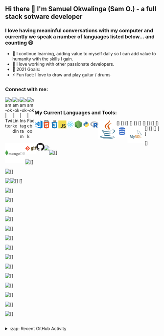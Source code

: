 ## Hi there 👋 I'm Samuel Okwalinga (Sam O.) - a full stack sotware developer


### I love having meaninful conversations with my computer and currently we speak a number of languages listed below... and counting 😄

<!-- - 🔭 I just launched my first course: [Become A VS Code SuperHero!][course]! -->

- 🌱 I continue learning, adding value to myself daily so I can add value to humanity with the skills I gain.
- 👯 I love working with other passionate developers.
- 🥅 2021 Goals:
- ⚡ Fun fact: I love to draw and play guitar / drums

<!-- ### Spotify Playing 🎧

[<img src="https://now-playing-codestackr.vercel.app/api/spotify-playing" alt="codeSTACKr Spotify Playing" width="350" />](https://open.spotify.com/user/swyqyimdc12jajde4vpwd2x1b) -->

### Connect with me:

<!-- [<img align="left" alt="codeSTACKr.com" width="22px" src="https://raw.githubusercontent.com/iconic/open-iconic/master/svg/globe.svg" />][website] -->
<!-- [<img align="left" alt="codeSTACK | YouTube" width="22px" src="https://cdn.jsdelivr.net/npm/simple-icons@v3/icons/youtube.svg" />][youtube] -->

[<img align="left" alt="sam-ok | Twitter" width="24px" src="https://cdn.jsdelivr.net/npm/simple-icons@v3/icons/twitter.svg" />][twitter]
[<img align="left" alt="sam-ok | LinkedIn" width="24px" src="https://cdn.jsdelivr.net/npm/simple-icons@v3/icons/linkedin.svg" />][linkedin]
[<img align="left" alt="sam-ok | Instagram" width="24px" src="https://cdn.jsdelivr.net/npm/simple-icons@v3/icons/instagram.svg" />][instagram]
[<img align="left" alt="sam-ok | Facebook" width="24px" src="https://cdn.jsdelivr.net/npm/simple-icons@v3/icons/facebook.svg" />][facebook]


<br />

### My Current Languages and Tools:

[<img align="left" alt="Visual Studio Code" width="26px" src="https://raw.githubusercontent.com/github/explore/80688e429a7d4ef2fca1e82350fe8e3517d3494d/topics/visual-studio-code/visual-studio-code.png" />]
[<img align="left" alt="HTML5" width="26px" src="https://raw.githubusercontent.com/github/explore/80688e429a7d4ef2fca1e82350fe8e3517d3494d/topics/html/html.png" />]
[<img align="left" alt="CSS3" width="26px" src="https://raw.githubusercontent.com/github/explore/80688e429a7d4ef2fca1e82350fe8e3517d3494d/topics/css/css.png" />]
[<img align="left" alt="JavaScript" width="26px" src="https://raw.githubusercontent.com/github/explore/80688e429a7d4ef2fca1e82350fe8e3517d3494d/topics/javascript/javascript.png" />]
[<img align="left" alt="React" width="26px" src="https://raw.githubusercontent.com/github/explore/80688e429a7d4ef2fca1e82350fe8e3517d3494d/topics/react/react.png" />]
[<img align="left" alt="Node.js" width="26px" src="https://raw.githubusercontent.com/github/explore/80688e429a7d4ef2fca1e82350fe8e3517d3494d/topics/nodejs/nodejs.png" />]
[<img align="left" alt="Python" width="26px" src="https://raw.githubusercontent.com/github/explore/80688e429a7d4ef2fca1e82350fe8e3517d3494d/topics/python/python.png" />]
[<img align="left" alt="R" width="26px" src="https://raw.githubusercontent.com/github/explore/80688e429a7d4ef2fca1e82350fe8e3517d3494d/topics/r/r.png" />]
[<img align="left" alt="Java" width="60px" src="https://raw.githubusercontent.com/github/explore/80688e429a7d4ef2fca1e82350fe8e3517d3494d/topics/java/java.png" />]
[<img align="left" alt="SQL" width="36px" src="https://raw.githubusercontent.com/github/explore/80688e429a7d4ef2fca1e82350fe8e3517d3494d/topics/sql/sql.png" />]
[<img align="left" alt="MySQL" width="56px" src="https://raw.githubusercontent.com/github/explore/80688e429a7d4ef2fca1e82350fe8e3517d3494d/topics/mysql/mysql.png" />]
[<img align="left" alt="MongoDB" width="66px" src="https://raw.githubusercontent.com/github/explore/80688e429a7d4ef2fca1e82350fe8e3517d3494d/topics/mongodb/mongodb.png" />]
[<img align="left" alt="Git" width="36px" src="https://raw.githubusercontent.com/github/explore/80688e429a7d4ef2fca1e82350fe8e3517d3494d/topics/git/git.png" />]
[<img align="left" alt="GitHub" width="26px" src="https://raw.githubusercontent.com/github/explore/78df643247d429f6cc873026c0622819ad797942/topics/github/github.png" />]


[<img align = "left" src="https://img.shields.io/badge/node.js%20-%2343853D.svg?&style=for-the-badge&logo=node.js&logoColor=white"/>]

[<img align = "left" src="https://img.shields.io/badge/javascript%20-%23323330.svg?&style=for-the-badge&logo=javascript&logoColor=%23F7DF1E"/>]

[<img align = "left" src="https://img.shields.io/badge/html5%20-%23E34F26.svg?&style=for-the-badge&logo=html5&logoColor=white"/>]

[<img align = "left" src="https://img.shields.io/badge/css3%20-%231572B6.svg?&style=for-the-badge&logo=css3&logoColor=white"/>]

[<img align = "left" src="https://img.shields.io/badge/python%20-%2314354C.svg?&style=for-the-badge&logo=python&logoColor=white"/>]
[<img align = "left" src="https://img.shields.io/badge/java-%23ED8B00.svg?&style=for-the-badge&logo=java&logoColor=white"/>]

[<img align = "left" src="https://img.shields.io/badge/r-%23276DC3.svg?&style=for-the-badge&logo=r&logoColor=white"/>]


[<img align = "left" src="https://img.shields.io/badge/express.js%20-%23404d59.svg?&style=for-the-badge"/>]

[<img align = "left" src="https://img.shields.io/badge/react%20-%2320232a.svg?&style=for-the-badge&logo=react&logoColor=%2361DAFB"/>]

[<img align = "left" src="https://img.shields.io/badge/vuejs%20-%2335495e.svg?&style=for-the-badge&logo=vue.js&logoColor=%234FC08D"/>]

[<img align = "left" src="https://img.shields.io/badge/bootstrap%20-%23563D7C.svg?&style=for-the-badge&logo=bootstrap&logoColor=white"/>]

[<img align = "left" src="https://img.shields.io/badge/material%20ui%20-%230081CB.svg?&style=for-the-badge&logo=material-ui&logoColor=white"/>]

[<img align = "left" src="https://img.shields.io/badge/adobe%20xd%20-%23FF26BE.svg?&style=for-the-badge&logo=adobe%20xd&logoColor=white"/>]

[<img align = "left" src="https://img.shields.io/badge/git%20-%23F05033.svg?&style=for-the-badge&logo=git&logoColor=white"/>]

[<img align = "left" src="https://img.shields.io/badge/github%20-%23121011.svg?&style=for-the-badge&logo=github&logoColor=white"/>]

[<img align = "left" src="https://img.shields.io/badge/firebase%20-%23039BE5.svg?&style=for-the-badge&logo=firebase"/>]

[<img align = "left" src="https://img.shields.io/badge/heroku%20-%23430098.svg?&style=for-the-badge&logo=heroku&logoColor=white"/>]

[<img align = "left" src="https://img.shields.io/badge/mysql-%2300f.svg?&style=for-the-badge&logo=mysql&logoColor=white"/>]

[<img align = "left" src ="https://img.shields.io/badge/MongoDB-%234ea94b.svg?&style=for-the-badge&logo=mongodb&logoColor=white"/>]

[<img align = "left" src ="https://img.shields.io/badge/sqlite-%2307405e.svg?&style=for-the-badge&logo=sqlite&logoColor=white"/>]


<br />
<details>
  <summary>:zap: Recent GitHub Activity</summary>
  
<!--START_SECTION:activity-->
1. 🎉 Merged PR [#6](https://github.com/sam-ok/Mondo-PWA/pull/6) in [sam-ok/Mondo-PWA](https://github.com/sam-ok/Mondo-PWA)
2. ❌ Closed PR [#2](https://github.com/sam-ok/Mondo-PWA/pull/2) in [sam-ok/Mondo-PWA](https://github.com/sam-ok/Mondo-PWA)
3. 🎉 Merged PR [#5](https://github.com/sam-ok/Mondo-PWA/pull/5) in [sam-ok/Mondo-PWA](https://github.com/sam-ok/Mondo-PWA)
4. 🗣 Commented on [#5](https://github.com/sam-ok/Mondo-PWA/issues/5) in [sam-ok/Mondo-PWA](https://github.com/sam-ok/Mondo-PWA)
5. ❌ Closed PR [#4](https://github.com/sam-ok/Mondo-PWA/pull/4) in [sam-ok/Mondo-PWA](https://github.com/sam-ok/Mondo-PWA)
<!--END_SECTION:activity-->

</details>

<!-- <br />
<details>
  <summary>:zap: GitHub Stats</summary>

  <img align="left" alt="sam-ok's GitHub Stats" src="https://sam-ok-git-master.sam-ok.vercel.app/api?username=sam-ok&show_icons=true&hide_border=true" />

</details>
 -->
<br />
<br />

[twitter]: https://twitter.com/SamuelOkwalinga
[instagram]: https://www.instagram.com/sokwalinga
[linkedin]: https://www.linkedin.com/in/samuel-okwalinga
[facebook]: https://www.facebook.com/Sokwalinga
[gmail]: sam.ictdev@gmail.com

